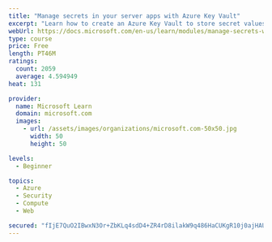 ```yaml
---
title: "Manage secrets in your server apps with Azure Key Vault"
excerpt: "Learn how to create an Azure Key Vault to store secret values and how to enable secure access to the vault."
webUrl: https://docs.microsoft.com/en-us/learn/modules/manage-secrets-with-azure-key-vault/
type: course
price: Free
length: PT46M
ratings:
  count: 2059
  average: 4.594949
heat: 131

provider:
  name: Microsoft Learn
  domain: microsoft.com
  images:
    - url: /assets/images/organizations/microsoft.com-50x50.jpg
      width: 50
      height: 50

levels:
  - Beginner

topics:
  - Azure
  - Security
  - Compute
  - Web

secured: "fIjE7QuO2IBwxN3Or+ZbKLq4sdD4+ZR4rD8ilakW9q486HaCUKgR10j0ajHAUPHvr/PN1sudnFJST+8lqCUO5vKobvYcx4GYmKDKc4LABzZE+YUZ3JSXAamy74l24cutw/OgSrWG/2cGjKhkTIf4z4RtqFQcu/vOtdhWB5B2EiYsNBVNOnMyO+XIZTxcV2HbQiSszSuHd3u8kcFmw+bQ3oRBTKXRWDeFfx3nktu21Nr833gySX9o+6ZqiiNlZTh8YBYpQFnwAUdHm4UQRRiBliVRQfTZcSzTCMn7dGVJvMT6+0vbM1dDN/TFQQ2wNyUE6C6K+71Uf7Z/fvfTWNoVc5EHx0HdmwHVS0SyFCGKkbamgWl0BaCEsZtp0SaoWKdxxwDk4DvS3wzRXmJEsD9FSRkZuEFHvqrwfeeapFMkA9A=;shllUlX7Yl2e4AyBsZGKlw=="
---
```


